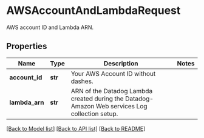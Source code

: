 # AWSAccountAndLambdaRequest

AWS account ID and Lambda ARN.

## Properties

| Name           | Type    | Description                                                                                    | Notes |
| -------------- | ------- | ---------------------------------------------------------------------------------------------- | ----- |
| **account_id** | **str** | Your AWS Account ID without dashes.                                                            |
| **lambda_arn** | **str** | ARN of the Datadog Lambda created during the Datadog-Amazon Web services Log collection setup. |

[[Back to Model list]](README.md#documentation-for-models) [[Back to API list]](README.md#documentation-for-api-endpoints) [[Back to README]](README.md)

